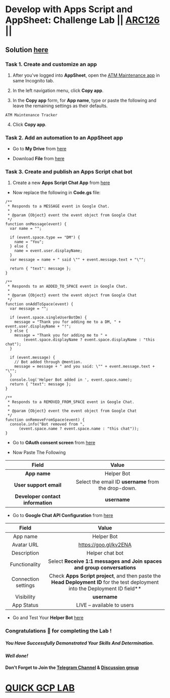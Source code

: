 # Develop with Apps Script and AppSheet: Challenge Lab || [ARC126](https://www.cloudskillsboost.google/focuses/66584?parent=catalog) ||

## Solution [here](https://youtu.be/wMZo-zuih3M)

### Task 1. Create and customize an app

1. After you've logged into **AppSheet**, open the [ATM Maintenance app](https://www.appsheet.com/template/AppDef?appName=ATMMaintenance-925818016) in same Incognito tab.

2. In the left navigation menu, click **Copy app**.

3. In the **Copy app** form, for **App name**, type or paste the following and leave the remaining settings as their defaults.
```
ATM Maintenance Tracker
```

4. Click **Copy app**.

### Task 2. Add an automation to an AppSheet app

* Go to **My Drive** from [here](https://drive.google.com/drive/my-drive)

* Download **File** from [here](https://docs.google.com/spreadsheets/d/1lP_jWnn5TsZoNcWY9JdSBTdI1a4MisaM/export?gid=1359178156&format=xlsx)

### Task 3. Create and publish an Apps Script chat bot

1. Create a new **Apps Script Chat App** from [here](https://script.google.com/home/projects/create?template=hangoutsChat)

* Now replace the following in **Code.gs** file:

```
/**
 * Responds to a MESSAGE event in Google Chat.
 *
 * @param {Object} event the event object from Google Chat
 */
function onMessage(event) {
  var name = "";

  if (event.space.type == "DM") {
    name = "You";
  } else {
    name = event.user.displayName;
  }
  var message = name + " said \"" + event.message.text + "\"";

  return { "text": message };
}

/**
 * Responds to an ADDED_TO_SPACE event in Google Chat.
 *
 * @param {Object} event the event object from Google Chat
 */
function onAddToSpace(event) {
  var message = "";

  if (event.space.singleUserBotDm) {
    message = "Thank you for adding me to a DM, " + event.user.displayName + "!";
  } else {
    message = "Thank you for adding me to " +
        (event.space.displayName ? event.space.displayName : "this chat");
  }

  if (event.message) {
    // Bot added through @mention.
    message = message + " and you said: \"" + event.message.text + "\"";
  }
  console.log('Helper Bot added in ', event.space.name);
  return { "text": message };
}

/**
 * Responds to a REMOVED_FROM_SPACE event in Google Chat.
 *
 * @param {Object} event the event object from Google Chat
 */
function onRemoveFromSpace(event) {
  console.info("Bot removed from ",
      (event.space.name ? event.space.name : "this chat"));
}
```

* Go to **OAuth consent screen** from [here](https://console.cloud.google.com/apis/credentials/consent?)

* Now Paste The Following

|Field  | Value |
|   :---:   | :----: |
| **App name**  | Helper Bot|
| **User support email** | Select the email ID **username** from the drop-down. |
| **Developer contact information**	| **username** |

* Go to **Google Chat API Configuration** from [here](https://console.cloud.google.com/apis/api/chat.googleapis.com/hangouts-chat?)

|Field  | Value |
|   :---:   | :----: |
| App name | Helper Bot |
| Avatar URL | https://goo.gl/kv2ENA |
| Description |	Helper chat bot |
| Functionality | Select **Receive 1:1 messages and Join spaces and group conversations** |
| Connection settings | Check **Apps Script project**, and then paste the **Head Deployment ID** for the test deployment into the Deployment ID field**
| Visibility | **username** |
| App Status | LIVE – available to users |

* Go and Test Your **Helper Bot** [here](https://mail.google.com/chat/u/0/#chat/home)

### Congratulations 🎉 for completing the Lab !

##### *You Have Successfully Demonstrated Your Skills And Determination.*

#### *Well done!*

#### Don't Forget to Join the [Telegram Channel](https://t.me/quickgcplab) & [Discussion group](https://t.me/quickgcplabchats)

# [QUICK GCP LAB](https://www.youtube.com/@quickgcplab)
